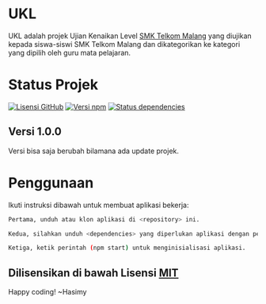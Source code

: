 # UKL

UKL adalah projek Ujian Kenaikan Level [SMK Telkom Malang](https://smktelkom-mlg.sch.id/) yang diujikan kepada siswa-siswi SMK Telkom Malang dan dikategorikan ke kategori yang dipilih oleh guru mata pelajaran.

# Status Projek

[![Lisensi GitHub](https://img.shields.io/badge/License-MIT-yellow.svg)](https://raw.githubusercontent.com/hasimy-as/UKL/master/LICENSE)
[![Versi npm](https://img.shields.io/npm/v/npm.svg)](https://www.npmjs.com/)
[![Status dependencies](https://img.shields.io/hackage-deps/v/lens.svg)](https://github.com/hasimy-as/UKL)

## Versi 1.0.0

Versi bisa saja berubah bilamana ada update projek.

# Penggunaan

Ikuti instruksi dibawah untuk membuat aplikasi bekerja:

```sh
Pertama, unduh atau klon aplikasi di <repository> ini.

Kedua, silahkan unduh <dependencies> yang diperlukan aplikasi dengan perintah (npm install --save) di CLI anda.

Ketiga, ketik perintah (npm start) untuk menginisialisasi aplikasi.

```

## Dilisensikan di bawah Lisensi [MIT](https://raw.githubusercontent.com/hasimy-as/UKL/master/LICENSE)

Happy coding!
~Hasimy
